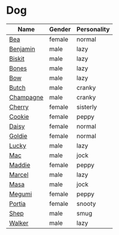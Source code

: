 # Dog

|Name|Gender|Personality|
|---|---|---|
|[Bea](github.com/lindsaygelle/animalcrossing/villager/dog/bea)|female|normal|
|[Benjamin](github.com/lindsaygelle/animalcrossing/villager/dog/benjamin)|male|lazy|
|[Biskit](github.com/lindsaygelle/animalcrossing/villager/dog/biskit)|male|lazy|
|[Bones](github.com/lindsaygelle/animalcrossing/villager/dog/bones)|male|lazy|
|[Bow](github.com/lindsaygelle/animalcrossing/villager/dog/bow)|male|lazy|
|[Butch](github.com/lindsaygelle/animalcrossing/villager/dog/butch)|male|cranky|
|[Champagne](github.com/lindsaygelle/animalcrossing/villager/dog/champagne)|male|cranky|
|[Cherry](github.com/lindsaygelle/animalcrossing/villager/dog/cherry)|female|sisterly|
|[Cookie](github.com/lindsaygelle/animalcrossing/villager/dog/cookie)|female|peppy|
|[Daisy](github.com/lindsaygelle/animalcrossing/villager/dog/daisy)|female|normal|
|[Goldie](github.com/lindsaygelle/animalcrossing/villager/dog/goldie)|female|normal|
|[Lucky](github.com/lindsaygelle/animalcrossing/villager/dog/lucky)|male|lazy|
|[Mac](github.com/lindsaygelle/animalcrossing/villager/dog/mac)|male|jock|
|[Maddie](github.com/lindsaygelle/animalcrossing/villager/dog/maddie)|female|peppy|
|[Marcel](github.com/lindsaygelle/animalcrossing/villager/dog/marcel)|male|lazy|
|[Masa](github.com/lindsaygelle/animalcrossing/villager/dog/masa)|male|jock|
|[Megumi](github.com/lindsaygelle/animalcrossing/villager/dog/megumi)|female|peppy|
|[Portia](github.com/lindsaygelle/animalcrossing/villager/dog/portia)|female|snooty|
|[Shep](github.com/lindsaygelle/animalcrossing/villager/dog/shep)|male|smug|
|[Walker](github.com/lindsaygelle/animalcrossing/villager/dog/walker)|male|lazy|
